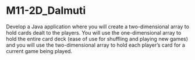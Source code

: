 # M11-2D_Dalmuti
Develop a Java application where you will create a two-dimensional array to hold cards dealt to the players. You will use the one-dimensional array to hold the entire card deck (ease of use for shuffling and playing new games) and you will use the two-dimensional array to hold each player’s card for a current game being played.

